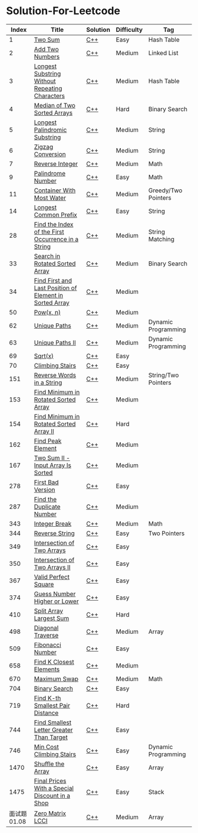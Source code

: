 # Solution-For-Leetcode


| Index | Title | Solution | Difficulty | Tag |
|---| ----- | -------- | ---------- | -------- |
|1|[Two Sum](https://leetcode.cn/problems/two-sum/) | [C++](https://github.com/null1024-ws/Solution-For-Leetcode/blob/4ed85172c03b409f3a10f1669788484cd5ef60de/Solution/Two%20Sum.md)|Easy|Hash Table|
|2|[Add Two Numbers](https://leetcode.cn/problems/add-two-numbers/) | [C++](https://github.com/null1024-ws/Solution-For-Leetcode/blob/75ea212546d6d0e1f853b9d4f0e1df61960a6ed7/Solution/Add%20Two%20Numbers.md)|Medium|Linked List|
|3|[Longest Substring Without Repeating Characters](https://leetcode.cn/problems/longest-substring-without-repeating-characters/) | [C++](https://github.com/null1024-ws/Solution-For-Leetcode/blob/f181062e091d44d507ab58f015c5dab414d75495/Solution/Longest%20Substring%20Without%20Repeating%20Characters.md)|Medium|Hash Table|
|4|[Median of Two Sorted Arrays](https://leetcode.cn/problems/median-of-two-sorted-arrays/) | [C++](https://github.com/null1024-ws/Solution-For-Leetcode/blob/1291804a3b7fea850905745be6044b63286c3ec7/Solution/Median%20of%20Two%20Sorted%20Arrays.md)|Hard|Binary Search|
|5|[Longest Palindromic Substring](https://leetcode.cn/problems/longest-palindromic-substring/) | [C++](https://github.com/null1024-ws/Solution-For-Leetcode/blob/a0720b8f30f8bf0c8ceda67d24bec44c518b1613/Solution/Longest%20Palindromic%20Substring.md)|Medium|String|
|6|[Zigzag Conversion](https://leetcode.cn/problems/zigzag-conversion/) | [C++](https://github.com/null1024-ws/Solution-For-Leetcode/blob/7aebd9318aaffb68c957486f77c8e5b5d1eb014f/Solution/Zigzag%20Conversion.md)|Medium|String|
|7|[Reverse Integer](https://leetcode.cn/problems/reverse-integer/) | [C++](https://github.com/null1024-ws/Solution-For-Leetcode/blob/8ed6e445196718caf4f888ea1b39fdb7ca6cf8c3/Solution/Reverse%20Integer.md)|Medium|Math|
|9|[Palindrome Number](https://leetcode.cn/problems/palindrome-number/) | [C++](https://github.com/null1024-ws/Solution-For-Leetcode/blob/007ad8f98281431936fb6e939bb0614ef6fd7fad/Solution/Palindrome%20Number.md)|Easy|Math|
|11|[Container With Most Water](https://leetcode.cn/problems/container-with-most-water/) | [C++](https://github.com/null1024-ws/Solution-For-Leetcode/blob/e0b548c75c798ecb4e4568f4932b383c08dbe583/Solution/Container%20With%20Most%20Water.md)|Medium|Greedy/Two Pointers|
|14|[Longest Common Prefix](https://leetcode.cn/problems/longest-common-prefix/) | [C++](https://github.com/null1024-ws/Solution-For-Leetcode/blob/212efd7695f6cc827f9df050f8f6b3c8021c488f/Solution/Longest%20Common%20Prefix.md)|Easy|String|
|28|[Find the Index of the First Occurrence in a String](https://leetcode.cn/problems/find-the-index-of-the-first-occurrence-in-a-string/) | [C++](https://github.com/null1024-ws/Solution-For-Leetcode/blob/333a321f7e46970e221d58e1640d5528ea3c6a55/Solution/Find%20the%20Index%20of%20the%20First%20Occurrence%20in%20a%20String.md)|Medium|String Matching|
|33|[Search in Rotated Sorted Array](https://leetcode.cn/problems/search-in-rotated-sorted-array/) | [C++](https://github.com/null1024-ws/Solution-For-Leetcode/blob/a290c20a428fc8ab3899ea0c58e25932d2396c13/Solution/Search%20in%20Rotated%20Sorted%20Array.md)|Medium|Binary Search|
|34|[Find First and Last Position of Element in Sorted Array](https://leetcode.cn/problems/find-first-and-last-position-of-element-in-sorted-array/) | [C++](https://github.com/null1024-ws/Solution-For-Leetcode/blob/2a1b816eac0945187e849d3e6e20438aa3ad7715/Solution/Find%20First%20and%20Last%20Position%20of%20Element%20in%20Sorted%20Array.md)|Medium|
|50|[Pow(x, n)](https://leetcode.cn/problems/powx-n/) | [C++](https://github.com/null1024-ws/Solution-For-Leetcode/blob/6499744f0c53a6906e034a0a4c495a342dad1ff0/Solution/Pow(x,%20n).md)|Medium|
|62|[Unique Paths](https://leetcode.cn/problems/unique-paths/) | [C++](https://github.com/null1024-ws/Solution-For-Leetcode/blob/cba09efde8d4f79a68baf0de6ea94586d02d27e0/Solution/Unique%20Paths.md)|Medium|Dynamic Programming|
|63|[Unique Paths II](https://leetcode.cn/problems/unique-paths-ii/) | [C++](https://github.com/null1024-ws/Solution-For-Leetcode/blob/f06d74a6445778739e5d7e448c458a5f440fd43a/Solution/Unique%20Paths%20II.md)|Medium|Dynamic Programming|
|69|[Sqrt(x)](https://leetcode.cn/problems/sqrtx/) | [C++](https://github.com/null1024-ws/Solution-For-Leetcode/blob/bd6e38ac8e97230e8b9925a48f10af93b399bf89/Solution/Sqrt(x).md)|Easy|
|70|[Climbing Stairs](https://leetcode.cn/problems/climbing-stairs/) | [C++](https://github.com/null1024-ws/Solution-For-Leetcode/blob/36574069b85d244d6ac58137768ef918d8d531c3/Solution/Climbing%20Stairs.md)|Easy|
|151|[Reverse Words in a String](https://leetcode.cn/problems/reverse-words-in-a-string/) | [C++](https://github.com/null1024-ws/Solution-For-Leetcode/blob/cf0a11cc8a7c4617227abe700bc8e7b94300e5d5/Solution/Reverse%20Words%20in%20a%20String.md)|Medium|String/Two Pointers|
|153|[Find Minimum in Rotated Sorted Array](https://leetcode.cn/problems/find-minimum-in-rotated-sorted-array/) | [C++](https://github.com/null1024-ws/Solution-For-Leetcode/blob/fe63698fe67150b1564ad8d0f890f1f2378a2b3c/Solution/Find%20Minimum%20in%20Rotated%20Sorted%20Array.md)|Medium|
|154|[Find Minimum in Rotated Sorted Array II](https://leetcode.cn/problems/find-minimum-in-rotated-sorted-array-ii/) | [C++](https://github.com/null1024-ws/Solution-For-Leetcode/blob/bf47cc05fddac93b350487f412cf454ad7eeaa44/Solution/Find%20Minimum%20in%20Rotated%20Sorted%20Array%20II.md)|Hard|
|162|[Find Peak Element](https://leetcode.cn/problems/find-peak-element/) | [C++](https://github.com/null1024-ws/Solution-For-Leetcode/blob/948bbd32a58f3e25b8ab2cdcb09d7a710add02d6/Solution/Find%20Peak%20Element.md)|Medium|
|167|[Two Sum II - Input Array Is Sorted](https://leetcode.cn/problems/two-sum-ii-input-array-is-sorted/) | [C++](https://github.com/null1024-ws/Solution-For-Leetcode/blob/c20c56cd6de92088e13f81d96f5b8767f22d412d/Solution/Two%20Sum%20II%20-%20Input%20Array%20Is%20Sorted.md)|Medium|
|278|[First Bad Version](https://leetcode.cn/problems/first-bad-version/) | [C++](https://github.com/null1024-ws/Solution-For-Leetcode/blob/ade81302320ad8f111a8fb19ec36a2fd95e52811/Solution/First%20Bad%20Version.md)|Easy|
|287|[Find the Duplicate Number](https://leetcode.cn/problems/find-the-duplicate-number/) | [C++](https://github.com/null1024-ws/Solution-For-Leetcode/blob/cbaae6661ea26293a0316e9a9c26688344c6824c/Solution/Find%20the%20Duplicate%20Number.md)|Medium|
|343|[Integer Break](https://leetcode.cn/problems/integer-break/) | [C++](https://github.com/null1024-ws/Solution-For-Leetcode/blob/e8dfd8b167553985213a2a57158c8226a5113aa1/Solution/Integer%20Break.md)|Medium|Math|
|344|[Reverse String](https://leetcode.cn/problems/reverse-string/) | [C++](https://github.com/null1024-ws/Solution-For-Leetcode/blob/4af59d86c01408d8ddb3c56cbbcb595345a00333/Solution/Reverse%20String.md)|Easy|Two Pointers|
|349|[Intersection of Two Arrays](https://leetcode.cn/problems/intersection-of-two-arrays/) | [C++](https://github.com/null1024-ws/Solution-For-Leetcode/blob/477b7aaeed900a0a75e615bab1b5d50886945e12/Solution/Intersection%20of%20Two%20Arrays.md)|Easy|
|350|[Intersection of Two Arrays II](https://leetcode.cn/problems/intersection-of-two-arrays-ii/) | [C++](https://github.com/null1024-ws/Solution-For-Leetcode/blob/77a217a62c2c279b33ee34a80181f6f38d3c53df/Solution/Intersection%20of%20Two%20Arrays%20II.md)|Easy|
|367|[Valid Perfect Square](https://leetcode.cn/problems/valid-perfect-square/) | [C++](https://github.com/null1024-ws/Solution-For-Leetcode/blob/aea992c0b73eca32401a3749169641f09b1f27cd/Solution/Valid%20Perfect%20Square.md)|Easy|
|374|[Guess Number Higher or Lower](https://leetcode.cn/problems/sqrtx/) | [C++](https://github.com/null1024-ws/Solution-For-Leetcode/blob/c26c6372d84bd9a00d3749b6983d4f4f0c6c4798/Solution/Guess%20Number%20Higher%20or%20Lower.md)|Easy|
|410|[Split Array Largest Sum](https://leetcode.cn/problems/split-array-largest-sum/) | [C++](https://github.com/null1024-ws/Solution-For-Leetcode/blob/e5a98cd32cea132e892733696e842fed807ac592/Solution/Split%20Array%20Largest%20Sum.md)|Hard|
|498|[Diagonal Traverse](https://leetcode.cn/problems/diagonal-traverse/) | [C++](https://github.com/null1024-ws/Solution-For-Leetcode/blob/2ac9bdb82e9bf43bb116a09cadc07b7ee4e7e69a/Solution/Diagonal%20Traverse.md)|Medium|Array|
|509|[Fibonacci Number](https://leetcode.cn/problems/fibonacci-number/) | [C++](https://github.com/null1024-ws/Solution-For-Leetcode/blob/6fd5359715906386646c71ada091a8190b09a1e9/Solution/Fibonacci%20Number.md)|Easy|
|658|[Find K Closest Elements](https://leetcode.cn/problems/find-k-closest-elements/) | [C++](https://github.com/null1024-ws/Solution-For-Leetcode/blob/1e7d669a0657b15964e64079e3888397f1d3e4e5/Solution/Find%20K%20Closest%20Elements.md)|Medium|
|670|[Maximum Swap](https://leetcode.cn/problems/maximum-swap/) | [C++](https://github.com/null1024-ws/Solution-For-Leetcode/blob/4cbeed67bef5f8e9448301da800e79a9e19911ca/Solution/Maximum%20Swap.md)|Medium|Math|
|704|[Binary Search](https://leetcode.cn/problems/binary-search/) | [C++](https://github.com/null1024-ws/Solution-For-Leetcode/blob/e772b3513dfc4c3131aae412c6ca273abc2310da/Solution/Binary%20Search.md)|Easy|
|719|[Find K-th Smallest Pair Distance](https://leetcode.cn/problems/find-k-th-smallest-pair-distance/) | [C++](https://github.com/null1024-ws/Solution-For-Leetcode/blob/ed7590a178118e4debeba33404aa8ac06a71a958/Solution/Find%20K-th%20Smallest%20Pair%20Distance.md)|Hard|
|744|[Find Smallest Letter Greater Than Target](https://leetcode.cn/problems/find-smallest-letter-greater-than-target/) | [C++](https://github.com/null1024-ws/Solution-For-Leetcode/blob/ab675b65b5e5f3ea171e8049cab7e3460f2a615b/Solution/Find%20Smallest%20Letter%20Greater%20Than%20Target.md)|Easy|
|746|[Min Cost Climbing Stairs](https://leetcode.cn/problems/min-cost-climbing-stairs/) | [C++](https://github.com/null1024-ws/Solution-For-Leetcode/blob/1279fcf2a7df8b6ee2ddcd9a61d2c4e80be39b4b/Solution/Min%20Cost%20Climbing%20Stairs.md)|Easy|Dynamic Programming|
|1470|[Shuffle the Array](https://leetcode.cn/problems/shuffle-the-array/) | [C++](https://github.com/null1024-ws/Solution-For-Leetcode/blob/b3cece7a30318418754a28d4c335dff230be0d94/Solution/Shuffle%20the%20Array.md)|Easy|Array|
|1475|[Final Prices With a Special Discount in a Shop](https://leetcode.cn/problems/final-prices-with-a-special-discount-in-a-shop/) | [C++](https://github.com/null1024-ws/Solution-For-Leetcode/blob/2b183b049c24d23d592a19e7212270d70a04f968/Solution/Final%20Prices%20With%20a%20Special%20Discount%20in%20a%20Shop.md)|Easy|Stack|
|面试题 01.08|[Zero Matrix LCCI](https://leetcode.cn/problems/zero-matrix-lcci/) | [C++](https://github.com/null1024-ws/Solution-For-Leetcode/blob/a302664f2203e3343df24e3308505cc9c6f77e7d/Solution/Zero%20Matrix%20LCCI.md)|Medium|Array|
